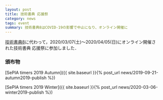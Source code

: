 ```yaml
---
layout: post
title: 技術書典 応援祭
category: news
tags: event
summary: 技術書典8はCOVID-19の影響で中止になり、オンライン開催に
---
```


[技術書典8](https://techbookfest.org/event/tbf08)に代わって，2020/03/07(土)～2020/04/05(日)にオンライン開催された技術書典 応援祭に参加しました．

### 頒布物

[SePIA timers 2019 Autumn]({{ site.baseurl }}{% post_url news/2019-09-21-autumn2019-publish %})

[SePIA timers 2019 Winter]({{ site.baseurl }}{% post_url news/2020-03-06-winter2019-publish %})
